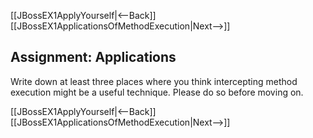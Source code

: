 [[JBossEX1ApplyYourself|<--Back]] [[JBossEX1ApplicationsOfMethodExecution|Next-->]]

## Assignment: Applications
Write down at least three places where you think intercepting method execution might be a useful technique. Please do so before moving on.

[[JBossEX1ApplyYourself|<--Back]] [[JBossEX1ApplicationsOfMethodExecution|Next-->]]